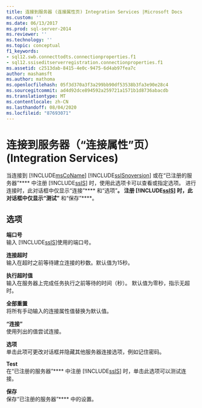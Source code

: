 ```yaml
---
title: 连接到服务器 (连接属性页) Integration Services |Microsoft Docs
ms.custom: ''
ms.date: 06/13/2017
ms.prod: sql-server-2014
ms.reviewer: ''
ms.technology: ''
ms.topic: conceptual
f1_keywords:
- sql12.swb.connecttodts.connectionproperties.f1
- sql12.ssiseditserverregistration.connectionproperties.f1
ms.assetid: c2513dab-8415-4e0c-9475-6d4ab97fea7c
author: mashamsft
ms.author: mathoma
ms.openlocfilehash: 05f3d370a3f3a299bb90df53538b3fa3e90e28c4
ms.sourcegitcommit: ad4d92dce894592a259721a1571b1d8736abacdb
ms.translationtype: MT
ms.contentlocale: zh-CN
ms.lasthandoff: 08/04/2020
ms.locfileid: "87693071"
---
```

# <a name="connect-to-server-connection-properties-page-integration-services"></a>连接到服务器（“连接属性”页）(Integration Services)
  当连接到 [!INCLUDE[msCoName](../includes/msconame-md.md)] [!INCLUDE[ssISnoversion](../includes/ssisnoversion-md.md)] 或在“已注册的服务器”**** 中注册 [!INCLUDE[ssIS](../includes/ssis-md.md)] 时，使用此选项卡可以查看或指定选项。 进行连接时，此对话框中仅显示“连接”**** 和“选项”****。 注册 [!INCLUDE[ssIS](../includes/ssis-md.md)] 时，此对话框中仅显示“测试”**** 和“保存”****。  
  
## <a name="options"></a>选项  
 **端口号**  
 输入 [!INCLUDE[ssIS](../includes/ssis-md.md)]使用的端口号。  
  
 **连接超时**  
 输入在超时之前等待建立连接的秒数。默认值为15秒。  
  
 **执行超时值**  
 输入在服务器上完成任务执行之前等待的时间（秒）。 默认值为零秒，指示无超时。  
  
 **全部重置**  
 将所有手动输入的连接属性值替换为默认值。  
  
 **“连接”**  
 使用列出的值尝试连接。  
  
 **选项**  
 单击此项可更改对话框并隐藏其他服务器连接选项，例如记住密码。  
  
 **Test**  
 在“已注册的服务器”**** 中注册 [!INCLUDE[ssIS](../includes/ssis-md.md)] 时，单击此选项可以测试连接。  
  
 **保存**  
 保存“已注册的服务器”**** 中的设置。  
  
  
